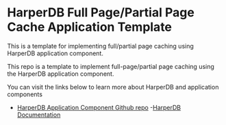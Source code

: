 # HarperDB Full Page/Partial Page Cache Application Template

This is a template for implementing full/partial page caching using HarperDB application component.


This repo is a template to implement full-page/partial page caching using the HarperDB application component. 

You can visit the links below to learn more about HarperDB and application components

- [HarperDB Application Component Github repo](https://github.com/HarperDB/application-template)
-[HarperDB Documentation](https://docs.harperdb.io/docs/developers/applications)









